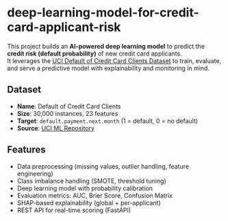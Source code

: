 # deep-learning-model-for-credit-card-applicant-risk

This project builds an **AI-powered deep learning model** to predict the **credit risk (default probability)** of new credit card applicants.  
It leverages the [UCI Default of Credit Card Clients Dataset](https://archive.ics.uci.edu/ml/datasets/default+of+credit+card+clients) to train, evaluate, and serve a predictive model with explainability and monitoring in mind.


## Dataset
- **Name**: Default of Credit Card Clients  
- **Size**: 30,000 instances, 23 features  
- **Target**: `default.payment.next.month` (1 = default, 0 = no default)  
- **Source**: [UCI ML Repository](https://archive.ics.uci.edu/ml/datasets/default+of+credit+card+clients)  


## Features
- Data preprocessing (missing values, outlier handling, feature engineering)  
- Class imbalance handling (SMOTE, threshold tuning)  
- Deep learning model with probability calibration  
- Evaluation metrics: AUC, Brier Score, Confusion Matrix  
- SHAP-based explainability (global + per-applicant)  
- REST API for real-time scoring (FastAPI)  

